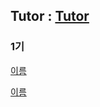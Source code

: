 ## Tutor : [Tutor](https://github.com/sageHabitus)

### 1기

[이름](https://github.com/aostutor)

[이름](https://github.com/aostutor)
